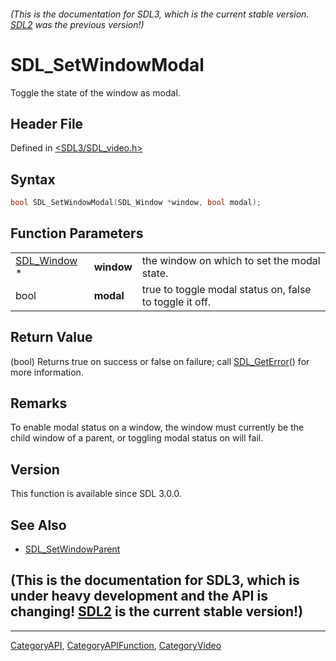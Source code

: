 ###### (This is the documentation for SDL3, which is the current stable version. [SDL2](https://wiki.libsdl.org/SDL2/) was the previous version!)
# SDL_SetWindowModal

Toggle the state of the window as modal.

## Header File

Defined in [<SDL3/SDL_video.h>](https://github.com/libsdl-org/SDL/blob/main/include/SDL3/SDL_video.h)

## Syntax

```c
bool SDL_SetWindowModal(SDL_Window *window, bool modal);
```

## Function Parameters

|                            |            |                                                         |
| -------------------------- | ---------- | ------------------------------------------------------- |
| [SDL_Window](SDL_Window) * | **window** | the window on which to set the modal state.             |
| bool                       | **modal**  | true to toggle modal status on, false to toggle it off. |

## Return Value

(bool) Returns true on success or false on failure; call
[SDL_GetError](SDL_GetError)() for more information.

## Remarks

To enable modal status on a window, the window must currently be the child
window of a parent, or toggling modal status on will fail.

## Version

This function is available since SDL 3.0.0.

## See Also

- [SDL_SetWindowParent](SDL_SetWindowParent)


## (This is the documentation for SDL3, which is under heavy development and the API is changing! [SDL2](https://wiki.libsdl.org/SDL2/) is the current stable version!)



----
[CategoryAPI](CategoryAPI), [CategoryAPIFunction](CategoryAPIFunction), [CategoryVideo](CategoryVideo)

